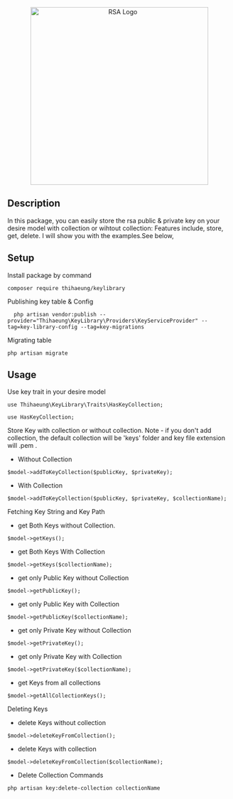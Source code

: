 <p align="center"><img src="https://cdn.proprivacy.com/storage/images/proprivacy/2021/02/rsa-keysjpg-content_image-default.png" width="400" alt="RSA Logo"></p>

## Description 

In this package, you can easily store the rsa public & private key on your desire model with collection or wihtout collection: Features include, store, get, delete. I will show you with the examples.See below,

## Setup

Install package by command

```
composer require thihaeung/keylibrary
```
Publishing key table & Config

```
  php artisan vendor:publish --provider="Thihaeung\KeyLibrary\Providers\KeyServiceProvider" --tag=key-library-config --tag=key-migrations
```
Migrating table 

```
php artisan migrate
```

## Usage

Use key trait in your desire model

```
use Thihaeung\KeyLibrary\Traits\HasKeyCollection;

use HasKeyCollection;
```

Store Key with collection or without collection. Note - if you don't add collection, the default collection will be  'keys' folder and key file extension will .pem .

- Without Collection

```
$model->addToKeyCollection($publicKey, $privateKey);
```

- With Collection

```
$model->addToKeyCollection($publicKey, $privateKey, $collectionName);
```

Fetching Key String and Key Path

- get Both Keys without Collection.

```
$model->getKeys();
```
- get Both Keys With Collection

```
$model->getKeys($collectionName);
```
- get only Public Key without Collection

```
$model->getPublicKey();
```
- get only Public Key with Collection

```
$model->getPublicKey($collectionName);
```
- get only Private Key without Collection

```
$model->getPrivateKey();
```
- get only Private Key with Collection

```
$model->getPrivateKey($collectionName);
```
- get Keys from all collections

```
$model->getAllCollectionKeys();
```
Deleting Keys

- delete Keys without collection

```
$model->deleteKeyFromCollection();
```
- delete Keys with collection

```
$model->deleteKeyFromCollection($collectionName);
```
- Delete Collection Commands

```
php artisan key:delete-collection collectionName
```

